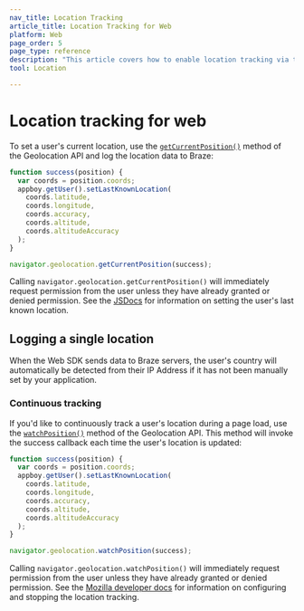 ```yaml
---
nav_title: Location Tracking
article_title: Location Tracking for Web
platform: Web
page_order: 5
page_type: reference
description: "This article covers how to enable location tracking via the Braze Web SDK."
tool: Location

---
```


# Location tracking for web

To set a user's current location, use the [`getCurrentPosition()`][0] method of the Geolocation API and log the location data to Braze:

```javascript
function success(position) {
  var coords = position.coords;
  appboy.getUser().setLastKnownLocation(
    coords.latitude,
    coords.longitude,
    coords.accuracy,
    coords.altitude,
    coords.altitudeAccuracy
  );
}

navigator.geolocation.getCurrentPosition(success);
```

Calling `navigator.geolocation.getCurrentPosition()` will immediately request permission from the user unless they have already granted or denied permission. See the [JSDocs][1] for information on setting the user's last known location.

## Logging a single location

When the Web SDK sends data to Braze servers, the user's country will automatically be detected from their IP Address if it has not been manually set by your application.

### Continuous tracking

If you'd like to continuously track a user's location during a page load, use the [`watchPosition()`](https://developer.mozilla.org/en-US/docs/Web/API/Geolocation/watchPosition) method of the Geolocation API. This method will invoke the success callback each time the user's location is updated:

```javascript
function success(position) {
  var coords = position.coords;
  appboy.getUser().setLastKnownLocation(
    coords.latitude,
    coords.longitude,
    coords.accuracy,
    coords.altitude,
    coords.altitudeAccuracy
  );
}

navigator.geolocation.watchPosition(success);
```

Calling `navigator.geolocation.watchPosition()` will immediately request permission from the user unless they have already granted or denied permission. See the [Mozilla developer docs][2] for information on configuring and stopping the location tracking.

[0]: https://developer.mozilla.org/en-US/docs/Web/API/Geolocation/getCurrentPosition
[1]: https://js.appboycdn.com/web-sdk/latest/doc/ab.User.html#setLastKnownLocation
[2]: https://developer.mozilla.org/en-US/docs/Web/API/Geolocation/watchPosition
